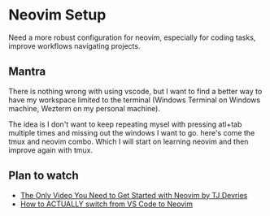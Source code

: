 # Neovim Setup

Need a more robust configuration for neovim, especially for coding tasks, improve workflows navigating projects.

## Mantra

There is nothing wrong with using vscode, but I want to find a better way to have my workspace limited to the terminal (Windows Terminal on Windows machine, Wezterm on my personal machine).

The idea is I don't want to keep repeating mysel with pressing atl+tab multiple times and missing out the windows I want to go. here's come the tmux and neovim combo. Which I will start on learning neovim and then improve again with tmux.

## Plan to watch

- [The Only Video You Need to Get Started with Neovim by TJ Devries](https://youtu.be/m8C0Cq9Uv9o?si=inUEwVuCjNomP0pk)
- [How to ACTUALLY switch from VS Code to Neovim](https://youtu.be/aCgDs8Nv-jo?si=xlDXNdcp1NTtU7sU)

